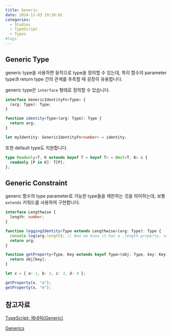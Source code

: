 ```yaml
---
title: Generic
date: 2024-11-03 19:28:01
categories:
  - Studies
  - TypeScript
  - Types
#tags
---
```

## Generic Type

generic type을 사용하면 동적으로 type을 정의할 수 있는데, 특히 함수의 parameter type과 return type 간의 관계를 추측할 때 굉장히 유용합니다.

generic type은 `interface` 형태로 정의할 수 있습니다.

```ts
interface GenericIdentityFn<Type> {
  (arg: Type): Type;
}

function identity<Type>(arg: Type): Type {
  return arg;
}

let myIdentity: GenericIdentityFn<number> = identity;
```

또한 default type도 지원합니다.

```ts
type Readonly<T, K extends keyof T = keyof T> = Omit<T, K> & {
  readonly [P in K]: T[P];
};
```

## Generic Constraint

generic 함수의 type parameter로 가능한 type들을 제한하는 것을 의미하는데, 보통 `extends` 키워드를 사용하여 구현합니다.

```ts
interface Lengthwise {
  length: number;
}

function loggingIdentity<Type extends Lengthwise>(arg: Type): Type {
  console.log(arg.length); // Now we know it has a .length property, so no more error
  return arg;
}
```

```ts
function getProperty<Type, Key extends keyof Type>(obj: Type, key: Key) {
  return obj[key];
}

let x = { a: 1, b: 2, c: 3, d: 4 };

getProperty(x, "a");
getProperty(x, "m");
```

## 참고자료

[TypeScript: 제네릭(Generic)](https://hyunseob.github.io/2017/01/14/typescript-generic/)

[Generics](https://www.typescriptlang.org/docs/handbook/2/generics.html)